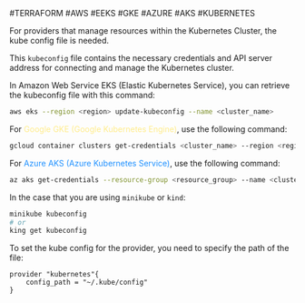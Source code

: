 #TERRAFORM #AWS #EEKS #GKE #AZURE #AKS #KUBERNETES 

For providers that manage resources within the Kubernetes Cluster, the kube config file is needed. 

This `kubeconfig` file contains the necessary credentials and API server address for connecting and manage the Kubernetes cluster. 

In Amazon Web Service EKS (Elastic Kubernetes Service), you can retrieve the kubeconfig file with this command: 
```bash
aws eks --region <region> update-kubeconfig --name <cluster_name>
```

For <span style="color:#ffec8b;">Google GKE (Google Kubernetes Engine)</span>, use the following command: 
```bash
gcloud container clusters get-credentials <cluster_name> --region <region>
```

For <span style="color:DodgerBlue;">Azure AKS (Azure Kubernetes Service)</span>, use the following command: 
```bash
az aks get-credentials --resource-group <resource_group> --name <cluster_name>
```

In the case that you are using `minikube` or `kind`: 
```bash
minikube kubeconfig
# or 
king get kubeconfig
```

To set the kube config for the provider, you need to specify the path of the file: 

```hcl
provider "kubernetes"{
	config_path = "~/.kube/config"
}
```